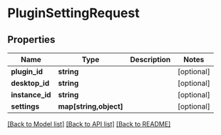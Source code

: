 # PluginSettingRequest

## Properties
Name | Type | Description | Notes
------------ | ------------- | ------------- | -------------
**plugin_id** | **string** |  | [optional] 
**desktop_id** | **string** |  | [optional] 
**instance_id** | **string** |  | [optional] 
**settings** | **map[string,object]** |  | [optional] 

[[Back to Model list]](../README.md#documentation-for-models) [[Back to API list]](../README.md#documentation-for-api-endpoints) [[Back to README]](../README.md)


